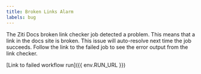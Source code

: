 ```yaml
---
title: Broken Links Alarm
labels: bug
---
```


The Ziti Docs broken link checker job detected a problem. This means that a link in the docs site is broken. This issue will auto-resolve next time the job succeeds. Follow the link to the failed job to see the error output from the link checker.

[Link to failed workflow run]({{ env.RUN_URL }})
